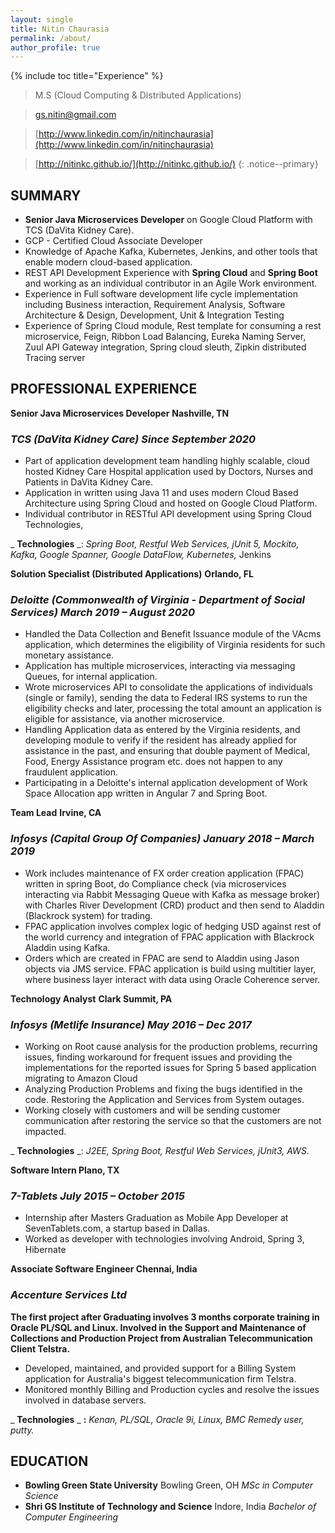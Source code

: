 ```yaml
---
layout: single
title: Nitin Chaurasia
permalink: /about/
author_profile: true
---
```

{% include toc title="Experience" %}


>M.S (Cloud Computing & Distributed Applications) 

>[gs.nitin@gmail.com](mailto:gs.nitin@gmail.com)

> [http://www.linkedin.com/in/nitinchaurasia](http://www.linkedin.com/in/nitinchaurasia)

>[http://nitinkc.github.io/](http://nitinkc.github.io/)
{: .notice--primary}



## SUMMARY

- **Senior Java Microservices Developer** on Google Cloud Platform with TCS (DaVita Kidney Care).
- GCP - Certified Cloud Associate Developer
- Knowledge of Apache Kafka, Kubernetes, Jenkins, and other tools that enable modern cloud-based application.
- REST API Development Experience with **Spring Cloud** and **Spring Boot** and working as an individual contributor in an Agile Work environment.
- Experience in Full software development life cycle implementation including Business interaction, Requirement Analysis, Software Architecture &amp; Design, Development, Unit &amp; Integration Testing
- Experience of Spring Cloud module, Rest template for consuming a rest microservice, Feign, Ribbon Load Balancing, Eureka Naming Server, Zuul API Gateway integration, Spring cloud sleuth, Zipkin distributed Tracing server

## PROFESSIONAL EXPERIENCE

**Senior Java Microservices Developer**  **Nashville, TN**
### _TCS (DaVita Kidney Care) Since September 2020_

- Part of application development team handling highly scalable, cloud hosted Kidney Care Hospital application used by Doctors, Nurses and Patients in DaVita Kidney Care.
- Application in written using Java 11 and uses modern Cloud Based Architecture using Spring Cloud and hosted on Google Cloud Platform.
- Individual contributor in RESTful API development using Spring Cloud Technologies,

_ **Technologies** _: _Spring Boot, Restful Web Services, jUnit 5, Mockito, Kafka, Google Spanner, Google DataFlow, Kubernetes,_ Jenkins

**Solution Specialist (Distributed Applications)**  **Orlando, FL**

### _Deloitte (Commonwealth of Virginia - Department of Social Services) March 2019 – August 2020_

- Handled the Data Collection and Benefit Issuance module of the VAcms application, which determines the eligibility of Virginia residents for such monetary assistance.
- Application has multiple microservices, interacting via messaging Queues, for internal application.
- Wrote microservices API to consolidate the applications of individuals (single or family), sending the data to Federal IRS systems to run the eligibility checks and later, processing the total amount an application is eligible for assistance, via another microservice.
- Handling Application data as entered by the Virginia residents, and developing module to verify if the resident has already applied for assistance in the past, and ensuring that double payment of Medical, Food, Energy Assistance program etc. does not happen to any fraudulent application.
- Participating in a Deloitte&#39;s internal application development of Work Space Allocation app written in Angular 7 and Spring Boot.

**Team Lead**  **Irvine, CA**

### _Infosys (Capital Group Of Companies) January 2018 – March 2019_

- Work includes maintenance of FX order creation application (FPAC) written in spring Boot, do Compliance check (via microservices interacting via Rabbit Messaging Queue with Kafka as message broker) with Charles River Development (CRD) product and then send to Aladdin (Blackrock system) for trading.
- FPAC application involves complex logic of hedging USD against rest of the world currency and integration of FPAC application with Blackrock Aladdin using Kafka.
- Orders which are created in FPAC are send to Aladdin using Jason objects via JMS service. FPAC application is build using multitier layer, where business layer interact with data using Oracle Coherence server.

**Technology Analyst**  **Clark Summit, PA**

### _Infosys (Metlife Insurance) May 2016 – Dec 2017_

- Working on Root cause analysis for the production problems, recurring issues, finding workaround for frequent issues and providing the implementations for the reported issues for Spring 5 based application migrating to Amazon Cloud
- Analyzing Production Problems and fixing the bugs identified in the code. Restoring the Application and Services from System outages.
- Working closely with customers and will be sending customer communication after restoring the service so that the customers are not impacted.

_ **Technologies** _: _J2EE, Spring Boot, Restful Web Services, jUnit3, AWS._

**Software Intern Plano, TX**

### _7-Tablets July 2015 – October 2015_

- Internship after Masters Graduation as Mobile App Developer at SevenTablets.com, a startup based in Dallas.
- Worked as developer with technologies involving Android, Spring 3, Hibernate

**Associate Software Engineer Chennai, India**

### _Accenture Services Ltd_

**The first project after Graduating involves 3 months corporate training in Oracle PL/SQL and Linux. Involved in the Support and Maintenance of Collections and Production Project from Australian Telecommunication Client Telstra.**

- Developed, maintained, and provided support for a Billing System application for Australia&#39;s biggest telecommunication firm Telstra.
- Monitored monthly Billing and Production cycles and resolve the issues involved in database servers.

_ **Technologies** _ **:** _Kenan, PL/SQL, Oracle 9i, Linux, BMC Remedy user, putty._

## EDUCATION

- **Bowling Green State University** Bowling Green, OH _MSc in Computer Science_
- **Shri GS Institute of Technology and Science** Indore, India _Bachelor of Computer Engineering_